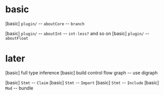 # basic

[basic] `plugin/` -- `aboutCore` -- `branch`

[basic] `plugin/` -- `aboutInt` -- `int-less?` and so on
[basic] `plugin/` -- `aboutFloat`

# later

[basic] full type inference
[basic] build control flow graph -- use digraph

[basic] `Stmt` -- `Claim`
[basic] `Stmt` -- `Import`
[basic] `Stmt` -- `Include`
[basic] `Mod` -- bundle
